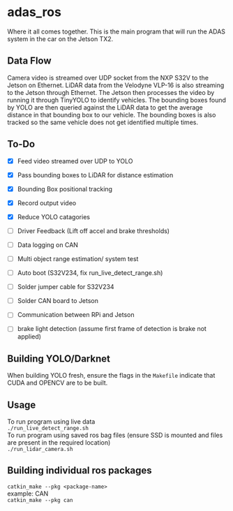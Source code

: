 # adas_ros
Where it all comes together. This is the main program that will run the ADAS system in the car on the Jetson TX2.

## Data Flow
Camera video is streamed over UDP socket from the NXP S32V to the Jetson on Ethernet. LiDAR data from the Velodyne VLP-16 is also streaming to the Jetson through Ethernet. The Jetson then processes the video by running it through TinyYOLO to identify vehicles. The bounding boxes found by YOLO are then queried against the LiDAR data to get the average distance in that bounding box to our vehicle. The bounding boxes is also tracked so the same vehicle does not get identified multiple times.


## To-Do
- [x] Feed video streamed over UDP to YOLO
- [x] Pass bounding boxes to LiDAR for distance estimation
- [x] Bounding Box positional tracking
- [x] Record output video
- [x] Reduce YOLO catagories
- [ ] Driver Feedback (Lift off accel and brake thresholds)
- [ ] Data logging on CAN
- [ ] Multi object range estimation/ system test
- [ ] Auto boot (S32V234, fix run_live_detect_range.sh)
- [ ] Solder jumper cable for S32V234
- [ ] Solder CAN board to Jetson
- [ ] Communication between RPi and Jetson
- [ ] brake light detection (assume first frame of detection is brake not applied)


## Building YOLO/Darknet
When building YOLO fresh, ensure the flags in the `Makefile` indicate that CUDA and OPENCV are to be built.

## Usage
To run program using live data  
`./run_live_detect_range.sh`  
To run program using saved ros bag files (ensure SSD is mounted and files are present in the required location)  
`./run_lidar_camera.sh`

## Building individual ros packages
`catkin_make --pkg <package-name>`  
example: CAN  
`catkin_make --pkg can`
